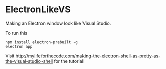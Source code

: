 # ElectronLikeVS
Making an Electron window look like Visual Studio.

To run this

    npm install electron-prebuilt -g
    electron app

Visit http://mylifeforthecode.com/making-the-electron-shell-as-pretty-as-the-visual-studio-shell for the tutorial
